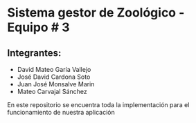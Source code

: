 # Sistema gestor de Zoológico - Equipo # 3
## Integrantes:  
* David Mateo Garía Vallejo
* José David Cardona Soto
* Juan José Monsalve Marin
* Mateo Carvajal Sánchez

En este repositorio se encuentra toda la implementación para el funcionamiento de nuestra aplicación
